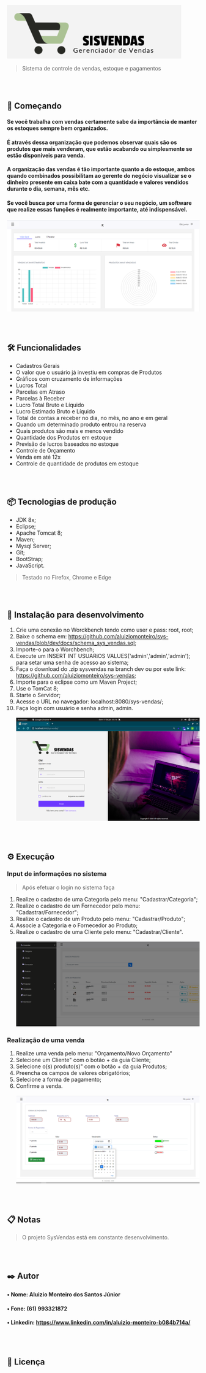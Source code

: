 
 ![N|Solid](https://github.com/aluiziomonteiro/sys-vendas/blob/dev/fotos-sisvendas/logo.png?raw=true)


> Sistema de controle de vendas, estoque e pagamentos

<br /><br />

## 🚀 Começando
#### Se você trabalha com vendas certamente sabe da importância de manter os estoques sempre bem organizados.
#### É através dessa organização que podemos observar quais são os produtos que mais venderam, que estão acabando ou simplesmente se estão disponíveis para venda.
#### A organização das vendas é tão importante quanto a do estoque, ambos quando combinados possibilitam ao gerente do negócio visualizar se o dinheiro presente em caixa bate com a quantidade e valores vendidos durante o dia, semana, mês etc.
#### Se você busca por uma forma de gerenciar o seu negócio, um software que realize essas funções é realmente importante, até indispensável.


![N|Solid](https://github.com/aluiziomonteiro/sys-vendas/blob/dev/fotos-sisvendas/tela-dashboard01.png?raw=true)

<br /><br />
## 🛠️ Funcionalidades

-	Cadastros Gerais
-	O valor que o usuário já investiu em compras de Produtos 
-	Gráficos com cruzamento de informações
-	Lucros Total
-	Parcelas em Atraso
-	Parcelas à Receber
-	Lucro Total Bruto e Líquido
-	Lucro Estimado Bruto e Líquido
-	Total de contas a receber no dia, no mês, no ano e em geral
-	Quando um determinado produto entrou na reserva
-	Quais produtos são mais e menos vendido
-	Quantidade dos Produtos em estoque
-	Previsão de lucros baseados no estoque
-	Controle de Orçamento
-	Venda em até 12x
-	Controle de quantidade de produtos em estoque

<br /><br />
## 📦 Tecnologias de produção

- JDK 8x;
- Eclipse;
- Apache Tomcat 8;
- Maven;
- Mysql Server;
- Git;
- BootStrap;
- JavaScript.

> Testado no Firefox, Chrome e Edge

<br /><br />

## 🔧 Instalação para desenvolvimento

1. Crie uma conexão no Worckbench tendo como user e pass: root, root;
2. Baixe o schema em: https://github.com/aluiziomonteiro/sys-vendas/blob/dev/docs/schema_sys_vendas.sql;
3. Importe-o para o Worchbench;
4. Execute um INSERT INT USUARiOS VALUES('admin','admin','admin'); para setar uma senha de acesso ao sistema;
4. Faça o download do .zip sysvendas na branch dev ou por este link: https://github.com/aluiziomonteiro/sys-vendas;
5. Importe para o eclipse como um Maven Project;
6. Use o TomCat 8;
7. Starte o Servidor;
8. Acesse o URL no navegador: localhost:8080/sys-vendas/;
9. Faça login com usuário e senha admin, admin.
<br /><br />
![N|Solid](https://github.com/aluiziomonteiro/sys-vendas/blob/dev/fotos-sisvendas/tela-login.png?raw=true) 

<br /><br />
## ⚙️ Execução
### Input de informações no sistema

> Após efetuar o login no sistema faça

1. Realize o cadastro de uma Categoria pelo menu: "Cadastrar/Categoria";
2. Realize o cadastro de um Fornecedor pelo menu: "Cadastrar/Fornecedor";
3. Realize o cadastro de um Produto pelo menu: "Cadastrar/Produto";
4. Associe a Categoria e o Fornecedor ao Produto;
5. Realize o cadastro de uma Cliente pelo menu: "Cadastrar/Cliente".
<br /><br />
![N|Solid](https://github.com/aluiziomonteiro/sys-vendas/blob/dev/fotos-sisvendas/tela-menu-cadastro01.png?raw=true) 


### Realização de uma venda
1. Realize uma venda pelo menu: "Orçamento/Novo Orçamento"
2. Selecione um Cliente" com o botão + da guia Cliente;
3. Selecione o(s) produto(s)" com o botão + da guia Produtos;
4. Preencha os campos de valores obrigatórios;
5. Selecione a forma de pagamento;
6. Confirme a venda.
<br /><br />
![N|Solid](https://github.com/aluiziomonteiro/sys-vendas/blob/dev/fotos-sisvendas/tela-orcamento04.png?raw=true) 

<br /><br />
## 📋 Notas
> O projeto SysVendas está em constante desenvolvimento. 

<br /><br />

## ✒️ Autor
#### •	Nome: Aluizio Monteiro dos Santos Júnior  
#### •	Fone: (61) 993321872 
#### •	Linkedin: https://www.linkedin.com/in/aluizio-monteiro-b084b714a/ 
<br /><br />

## 📄 Licença

